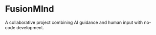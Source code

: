 # FusionMInd
A collaborative project combining AI guidance and human input with no-code development.
